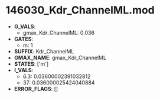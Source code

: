 # 146030_Kdr_ChannelML.mod

- **G_VALS**:
  - gmax_Kdr_ChannelML: 0.036
- **GATES**:
  - m: 1
- **SUFFIX**: Kdr_ChannelML
- **GMAX_NAME**: gmax_Kdr_ChannelML
- **STATES**: ['m']
- **I_VALS**:
  - 6.3: 0.03600002391032812
  - 37: 0.036000025424040884
- **ERROR_FLAGS**: []
